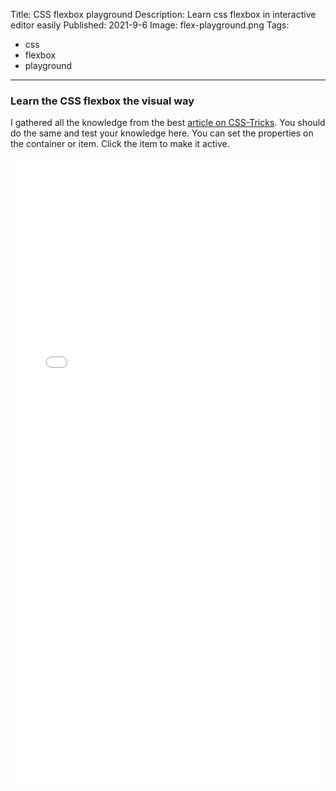 Title: CSS flexbox playground
Description: Learn css flexbox in interactive editor easily
Published: 2021-9-6
Image: flex-playground.png
Tags: 
- css
- flexbox
- playground
---

### Learn the CSS flexbox the visual way

I gathered all the knowledge from the best 
[article on CSS-Tricks](https://css-tricks.com/snippets/css/a-guide-to-flexbox/). You should do the same and test your knowledge here.
You can set the properties on the container or item. Click the item to make it active.

<!-- <iframe style="width: 100%; min-height: 1000px; border: 0;" src="http://localhost:4200"></iframe> -->

<iframe style="width: 100%; min-height: 1000px; border: 0;" src="~/assets/flex-playground/index.html"></iframe>